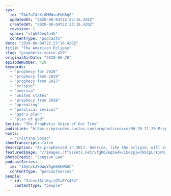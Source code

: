 ```yaml
---
sys:
  id: "7Ab7uI4rXi6MMWvaEdK6qF"
  updatedAt: "2020-08-04T22:23:16.420Z"
  createdAt: "2020-08-04T22:23:16.420Z"
  revision: 1
  space: "vfgh62eq5a4k"
  contentType: "podcasts"
date: "2020-08-04T22:23:16.420Z"
title: "The American Eclipse"
slug: "prophetic-voice-429"
originalAirDate: "2020-06-20"
episodeNumber: 429
keywords:
  - "prophecy for 2020"
  - "prophecy from 2019"
  - "prophecy from 2017"
  - "eclipse"
  - "america"
  - "united states"
  - "prophecy from 2018"
  - "uprooting"
  - "political revival"
  - "god's plan"
  - "plan of god"
Series: "The Prophetic Voice of Our Time"
audioLink: "https://episodes.castos.com/propheticvoice/06-20-21-20-Prophetic-Voice-of-our-Time-[mixdown]-01.mp3"
hosts:
  - "Cristina Sosso"
showTranscript: false
description: "As prophesied in 2017, America, like the eclipse, will experience a time where darkness will abound, but it will be for just a short period of time. Remain hopeful. There will be major changes, upheavals, and things the church has never seen before. We must continue to focus on God and pray."
featuredImage: "//images.ctfassets.net/vfgh62eq5a4k/1Uezpjw76bCpLrkjnKIDVl/9d19050ca5410ad2001b31fa9a4f349d/jongsun-lee-F-pSZO_jeE8-unsplash__1_.jpg"
photoCredit: "Jongsun Lee"
podcastSeries:
  id: "185CxkJ9QWqYAgE86EWWOC"
  contentType: "podcastSeries"
people:
  - id: "3zLvufAtlKgiiGIaEYs4S4"
    contentType: "people"
---
```

